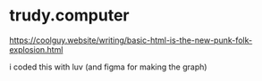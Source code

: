 # trudy.computer

https://coolguy.website/writing/basic-html-is-the-new-punk-folk-explosion.html

i coded this with luv (and figma for making the graph)
